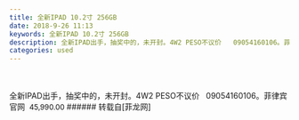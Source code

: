```yaml
---
title: 全新IPAD 10.2寸 256GB
date: 2018-9-26 11:13
keywords: 全新IPAD 10.2寸 256GB
description: 全新IPAD出手，抽奖中的，未开封。4W2 PESO不议价   09054160106。菲律宾官网  45,990.00
categories: used
---
```

<td class="t_f" id="postmessage_1881712">

<br/>
<br/>
全新IPAD出手，抽奖中的，未开封。4W2 PESO不议价   09054160106。菲律宾官网  <font color="#111111"><font style="background-color:rgb(250, 250, 250)"><font face="&amp;quot;"><font size="2">45,990.00</font></font></font></font></td>
###### 转载自[菲龙网]